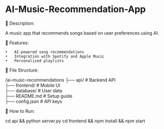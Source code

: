 # AI-Music-Recommendation-App

📌 Description:

A music app that recommends songs based on user preferences using AI.

📜 Features:

	•	AI-powered song recommendations
	•	Integration with Spotify and Apple Music
	•	Personalized playlists

📂 File Structure:

/ai-music-recommendations
 ├── api/           # Backend API  
 ├── frontend/      # Mobile UI  
 ├── database/      # User data  
 ├── README.md      # Setup guide  
 ├── config.json    # API keys  

🚀 How to Run:

cd api && python server.py
cd frontend && npm install && npm start

